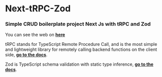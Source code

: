 # Next-tRPC-Zod

### Simple CRUD boilerplate project Next Js with tRPC and Zod

You can see the web on [**here**](https://next-trpc-zod.vercel.app/)

tRPC stands for TypeScript Remote Procedure Call, and is the most simple and lightweight library for remotely calling backend functions on the client side, [**go to the docs**](https://trpc.io/docs).

Zod is TypeScript schema validation with static type inference, [**go to the docs**](https://zod.dev/).
